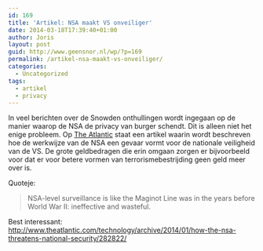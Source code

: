 ```yaml
---
id: 169
title: 'Artikel: NSA maakt VS onveiliger'
date: 2014-03-18T17:39:40+01:00
author: Joris
layout: post
guid: http://www.geensnor.nl/wp/?p=169
permalink: /artikel-nsa-maakt-vs-onveiliger/
categories:
  - Uncategorized
tags:
  - artikel
  - privacy
---
```

In veel berichten over de Snowden onthullingen wordt ingegaan op de manier waarop de NSA de privacy van burger schendt. Dit is alleen niet het enige probleem. Op [The Atlantic](http://www.theatlantic.com/) staat een artikel waarin wordt beschreven hoe de werkwijze van de NSA een gevaar vormt voor de nationale veiligheid van de VS. De grote geldbedragen die erin omgaan zorgen er bijvoorbeeld voor dat er voor betere vormen van terrorismebestrijding geen geld meer over is.

Quoteje:

> NSA-level surveillance is like the Maginot Line was in the years before World War II: ineffective and wasteful.

Best interessant:  
<http://www.theatlantic.com/technology/archive/2014/01/how-the-nsa-threatens-national-security/282822/>